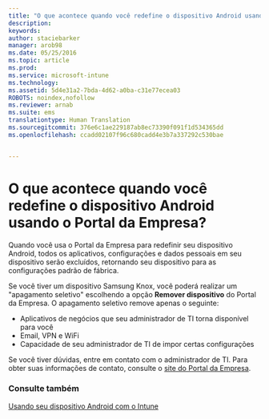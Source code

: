 ```yaml
---
title: "O que acontece quando você redefine o dispositivo Android usando o Portal da Empresa? | Microsoft Intune"
description: 
keywords: 
author: staciebarker
manager: arob98
ms.date: 05/25/2016
ms.topic: article
ms.prod: 
ms.service: microsoft-intune
ms.technology: 
ms.assetid: 5d4e31a2-7bda-4d62-a0ba-c31e77ecea03
ROBOTS: noindex,nofollow
ms.reviewer: arnab
ms.suite: ems
translationtype: Human Translation
ms.sourcegitcommit: 376e6c1ae229187ab8ec73390f091f1d534365dd
ms.openlocfilehash: ccadd02107f96c680cadd4e3b7a337292c530bae


---
```



# O que acontece quando você redefine o dispositivo Android usando o Portal da Empresa?

Quando você usa o Portal da Empresa para redefinir seu dispositivo Android, todos os aplicativos, configurações e dados pessoais em seu dispositivo serão excluídos, retornando seu dispositivo para as configurações padrão de fábrica.

Se você tiver um dispositivo Samsung Knox, você poderá realizar um "apagamento seletivo" escolhendo a opção **Remover dispositivo** do Portal da Empresa. O apagamento seletivo remove apenas o seguinte:

- Aplicativos de negócios que seu administrador de TI torna disponível para você
- Email, VPN e WiFi
- Capacidade de seu administrador de TI de impor certas configurações

Se você tiver dúvidas, entre em contato com o administrador de TI. Para obter suas informações de contato, consulte o [site do Portal da Empresa](http://portal.manage.microsoft.com).

### Consulte também
[Usando seu dispositivo Android com o Intune](using-your-android-device-with-intune.md)


<!--HONumber=Jul16_HO3-->


